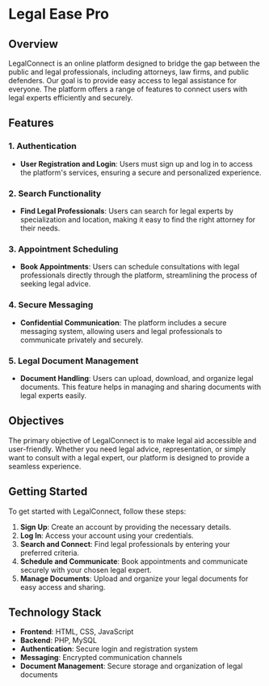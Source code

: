 # Legal Ease Pro

## Overview

LegalConnect is an online platform designed to bridge the gap between the public and legal professionals, including attorneys, law firms, and public defenders. Our goal is to provide easy access to legal assistance for everyone. The platform offers a range of features to connect users with legal experts efficiently and securely.

## Features

### 1. Authentication
- **User Registration and Login**: Users must sign up and log in to access the platform's services, ensuring a secure and personalized experience.

### 2. Search Functionality
- **Find Legal Professionals**: Users can search for legal experts by specialization and location, making it easy to find the right attorney for their needs.

### 3. Appointment Scheduling
- **Book Appointments**: Users can schedule consultations with legal professionals directly through the platform, streamlining the process of seeking legal advice.

### 4. Secure Messaging
- **Confidential Communication**: The platform includes a secure messaging system, allowing users and legal professionals to communicate privately and securely.

### 5. Legal Document Management
- **Document Handling**: Users can upload, download, and organize legal documents. This feature helps in managing and sharing documents with legal experts easily.

## Objectives

The primary objective of LegalConnect is to make legal aid accessible and user-friendly. Whether you need legal advice, representation, or simply want to consult with a legal expert, our platform is designed to provide a seamless experience.

## Getting Started

To get started with LegalConnect, follow these steps:

1. **Sign Up**: Create an account by providing the necessary details.
2. **Log In**: Access your account using your credentials.
3. **Search and Connect**: Find legal professionals by entering your preferred criteria.
4. **Schedule and Communicate**: Book appointments and communicate securely with your chosen legal expert.
5. **Manage Documents**: Upload and organize your legal documents for easy access and sharing.

## Technology Stack

- **Frontend**: HTML, CSS, JavaScript
- **Backend**: PHP, MySQL
- **Authentication**: Secure login and registration system
- **Messaging**: Encrypted communication channels
- **Document Management**: Secure storage and organization of legal documents